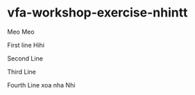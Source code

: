 # vfa-workshop-exercise-nhintt
Meo Meo

First line Hihi

Second Line

Third Line

Fourth Line xoa nha Nhi